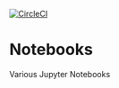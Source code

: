 [![CircleCI](https://circleci.com/gh/bmoretz/Notebooks.svg?style=svg)](https://circleci.com/gh/bmoretz/Notebooks)
# Notebooks
Various Jupyter Notebooks
